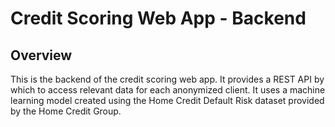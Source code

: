# Credit Scoring Web App - Backend

## Overview
This is the backend of the credit scoring web app. 
It provides a REST API by which to access relevant data for each anonymized client.
It uses a machine learning model created using the Home Credit Default Risk dataset provided by the Home Credit Group.

